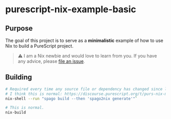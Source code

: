 # purescript-nix-example-basic

## Purpose
The goal of this project is to serve as a **minimalistic** example of how to use
Nix to build a PureScript project.

> :warning: I am a Nix newbie and would love to learn from you. If you have any advice, please [file an issue](https://github.com/nsaunders/purescript-nix-example-basic/issues).

## Building
```bash
# Required every time any source file or dependency has changed since last build.
# I think this is normal: https://discourse.purescript.org/t/purs-nix-manage-purescript-projects-with-nix/2290/4
nix-shell --run "spago build --then 'spago2nix generate'"`

# This is normal.
nix-build
```
